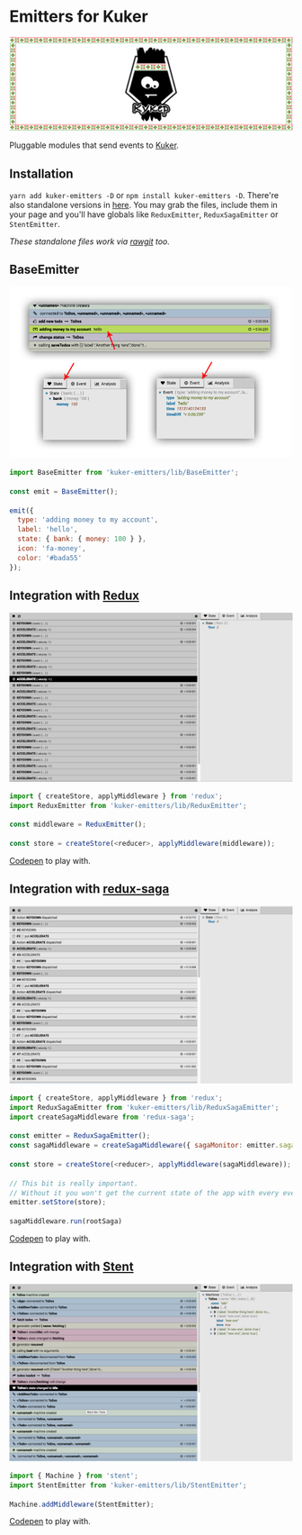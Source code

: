 # Emitters for Kuker

![kuker](./img/kuker_banner.jpg)

Pluggable modules that send events to [Kuker](https://github.com/krasimir/kuker). 

## Installation

`yarn add kuker-emitters -D` or `npm install kuker-emitters -D`. There're also standalone versions in [here](./standalone). You may grab the files, include them in your page and you'll have globals like `ReduxEmitter`, `ReduxSagaEmitter` or `StentEmitter`.

*These standalone files work via [rawgit](https://rawgit.com/krasimir/kuker-emitters/master/standalone/ReduxEmitter.js) too.*

## BaseEmitter

![base emitter](./img/screenshot_custom_event.jpg)

```js
import BaseEmitter from 'kuker-emitters/lib/BaseEmitter';

const emit = BaseEmitter();

emit({
  type: 'adding money to my account',
  label: 'hello',
  state: { bank: { money: 100 } },
  icon: 'fa-money',
  color: '#bada55'
});
```

## Integration with [Redux](https://redux.js.org/)

![base emitter](./img/redux_screenshot_2.jpg)

```js
import { createStore, applyMiddleware } from 'redux';
import ReduxEmitter from 'kuker-emitters/lib/ReduxEmitter';

const middleware = ReduxEmitter();

const store = createStore(<reducer>, applyMiddleware(middleware));
```

[Codepen](https://codepen.io/krasimir/pen/vpYrqw) to play with.

## Integration with [redux-saga](https://redux-saga.js.org/)

![base emitter](./img/redux_screenshot_1280x800.jpg)

```js
import { createStore, applyMiddleware } from 'redux';
import ReduxSagaEmitter from 'kuker-emitters/lib/ReduxSagaEmitter';
import createSagaMiddleware from 'redux-saga';

const emitter = ReduxSagaEmitter();
const sagaMiddleware = createSagaMiddleware({ sagaMonitor: emitter.sagaMonitor });

const store = createStore(<reducer>, applyMiddleware(sagaMiddleware));

// This bit is really important.
// Without it you won't get the current state of the app with every event.
emitter.setStore(store);

sagaMiddleware.run(rootSaga)
```

[Codepen](https://codepen.io/krasimir/pen/vpYrqw) to play with.

## Integration with [Stent](https://github.com/krasimir/stent)

![base emitter](./img/stent_screenshot_1280x800.jpg)

```js
import { Machine } from 'stent';
import StentEmitter from 'kuker-emitters/lib/StentEmitter';

Machine.addMiddleware(StentEmitter);
```

[Codepen](https://codepen.io/krasimir/pen/YEjYvR) to play with.